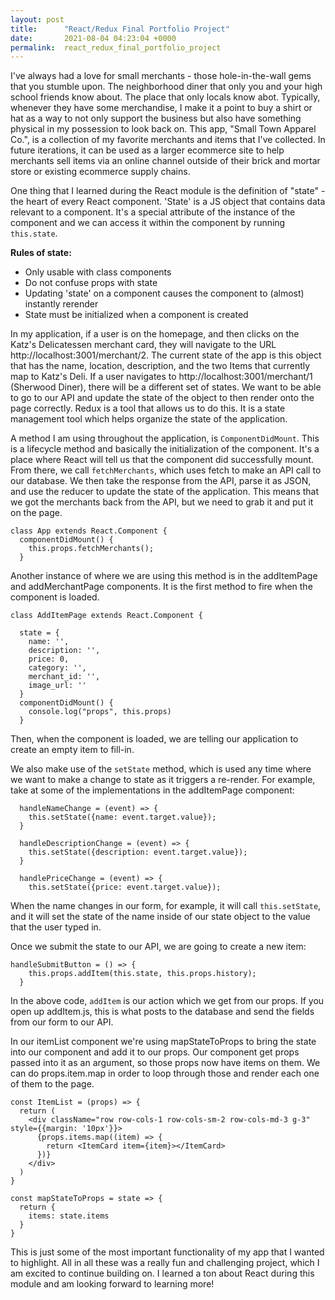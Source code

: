 ```yaml
---
layout: post
title:      "React/Redux Final Portfolio Project"
date:       2021-08-04 04:23:04 +0000
permalink:  react_redux_final_portfolio_project
---
```



I've always had a love for small merchants - those hole-in-the-wall gems that you stumble upon. The neighborhood diner that only you and your high school friends know about. The place that only locals know abot. Typically, whenever they have some merchandise, I make it a point to buy a shirt or hat as a way to not only support the business but also have something physical in my possession to look back on. This app, "Small Town Apparel Co.", is a collection of my favorite merchants and items that I've collected. In future iterations, it can be used as a larger ecommerce site to help merchants sell items via an online channel outside of their brick and mortar store or existing ecommerce supply chains.

One thing that I learned during the React module is the definition of "state" - the heart of every React component. 'State' is a JS object that contains data relevant to a component. It's a special attribute of the instance of the component and we can access it within the component by running `this.state`. 

**Rules of state:**
* Only usable with class components
* Do not confuse props with state
* Updating 'state' on a component causes the component to (almost) instantly rerender
* State must be initialized when a component is created

In my application, if a user is on the homepage, and then clicks on the Katz's Delicatessen merchant card, they will navigate to the URL http://localhost:3001/merchant/2. The current state of the app is this object that has the name, location, description, and the two Items that currently map to Katz's Deli. If a user navigates to http://localhost:3001/merchant/1 (Sherwood Diner), there will be a different set of states. We want to be able to go to our API and update the state of the object to then render onto the page correctly. Redux is a tool that allows us to do this. It is a state management tool which helps organize the state of the application.

A method I am using throughout the application, is `ComponentDidMount`. This is a lifecycle method and basically the initialization of the component. It's a place where React will tell us that the component did successfully mount. From there, we call `fetchMerchants`, which uses fetch to make an API call to our database. We then take the response from the API, parse it as JSON, and use the reducer to update the state of the application. This means that we got the merchants back from the API, but we need to grab it and put it on the page.

```
class App extends React.Component {
  componentDidMount() {
    this.props.fetchMerchants();
  }
```

Another instance of where we are using this method is in the addItemPage and addMerchantPage components. It is the first method to fire when the component is loaded.

```
class AddItemPage extends React.Component {

  state = {
    name: '',
    description: '',
    price: 0, 
    category: '',
    merchant_id: '',
    image_url: ''
  }
  componentDidMount() {
    console.log("props", this.props)
  }
```
  
Then, when the component is loaded, we are telling our application to create an empty item to fill-in.

We also make use of the `setState` method, which is used any time where we want to make a change to state as it triggers a re-render. For example, take at some of the implementations in the addItemPage component:

```
  handleNameChange = (event) => {
    this.setState({name: event.target.value});
  }

  handleDescriptionChange = (event) => {
    this.setState({description: event.target.value});
  }

  handlePriceChange = (event) => {
    this.setState({price: event.target.value});
```

When the name changes in our form, for example, it will call `this.setState`, and it will set the state of the name inside of our state object to the value that the user typed in. 

Once we submit the state to our API, we are going to create a new item:

```
handleSubmitButton = () => {
    this.props.addItem(this.state, this.props.history);
  }
```
  
In the above code, `addItem` is our action which we get from our props. If you open up addItem.js, this is what posts to the database and send the fields from our form to our API.

In our itemList component we're using mapStateToProps to bring the state into our component and add it to our props. Our component get props passed into it as an argument, so those props now have items on them. We can do props.item.map in order to loop through those and render each one of them to the page.

```
const ItemList = (props) => {
  return (
    <div className="row row-cols-1 row-cols-sm-2 row-cols-md-3 g-3" style={{margin: '10px'}}>
      {props.items.map((item) => {
        return <ItemCard item={item}></ItemCard>
      })}
    </div>
  )
}
```

```
const mapStateToProps = state => {
  return {
    items: state.items
  }
}
```

This is just some of the most important functionality of my app that I wanted to highlight. All in all these was a really fun and challenging project, which I am excited to continue building on. I learned a ton about React during this module and am looking forward to learning more!



